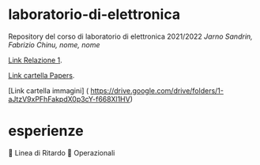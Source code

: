 # laboratorio-di-elettronica
Repository del corso di laboratorio di elettronica 2021/2022
*Jarno Sandrin, Fabrizio Chinu, nome, nome*

 [Link Relazione 1](https://docs.google.com/document/d/1uCZw5_m_oM5hC9WFaPx_IHqI_mdPJ57idHaz5651o_U/edit?usp=sharing).
 
 [Link cartella Papers](https://drive.google.com/drive/folders/1-6_dya6fJyTzA0Ef4PeTfqoZy-eUgrJy?usp=sharing).
 
[Link cartella immagini]  ( https://drive.google.com/drive/folders/1-aJtzV9xPFhFakpdX0p3cY-f668Xl1HV)

# esperienze
🔳 Linea di Ritardo
🔳 Operazionali



